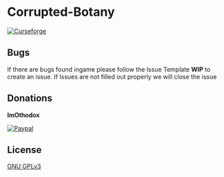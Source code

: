 # Corrupted-Botany
[![Curseforge](https://img.shields.io/badge/Curseforge-Project%20page!-A54C2D.svg?longCache=true&style=for-the-badge)](https://www.curseforge.com/minecraft/mc-mods/corrupted-botany)
## Bugs
If there are bugs found ingame please follow the Issue Template **WIP** to create an issue.
If Issues are not filled out properly we will close the issue

## Donations
**ImOthodox** 

[![Paypal](https://img.shields.io/badge/Paypal-Donate-blue.svg?longCache=true&style=for-the-badge)](https://www.paypal.com/cgi-bin/webscr?return=https://www.curseforge.com/projects/403759&cn=Add+special+instructions+to+the+addon+author()&business=recallggs%40gmail.com&bn=PP-DonationsBF:btn_donateCC_LG.gif:NonHosted&cancel_return=https://www.curseforge.com/projects/403759&lc=US&item_name=Fallen+Stars+(from+curseforge.com)&cmd=_donations&rm=1&no_shipping=1&currency_code=USD)

## License
[GNU GPLv3](https://choosealicense.com/licenses/gpl-3.0/)
